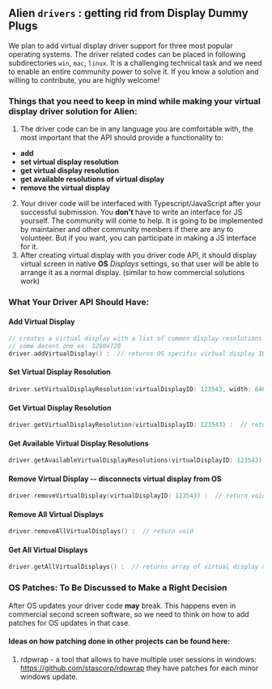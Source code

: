 ## Alien `drivers` : getting rid from Display Dummy Plugs

We plan to add virtual display driver support for three most popular operating systems. The driver related codes can be placed in following subdirectories `win`, `mac`, `linux`.
It is a challenging technical task and we need to enable an entire community power to solve it. If you know a solution and willing to contribute, you are highly welcome!

### Things that you need to keep in mind while making your virtual display driver solution for Alien:

1. The driver code can be in any language you are comfortable with, the most important that the API should provide a functionality to:

- **add**
- **set virtual display resolution**
- **get virtual display resolution**
- **get available resolutions of virtual display**
- **remove the virtual display**

2. Your driver code will be interfaced with Typescript/JavaScript after your successful submission. You **don't** have to write an interface for JS yourself. The community will come to help. It is going to be implemented by maintainer and other community members if there are any to volunteer. But if you want, you can participate in making a JS interface for it.
3. After creating virtual display with you driver code API, it should display virtual screen in native **OS** _Displays_ settings, so that user will be able to arrange it as a normal display. (similar to how commercial solutions work)

### What Your Driver API Should Have:

#### Add Virtual Display

```C++
// creates a virtual display with a list of common display resolutions available, sets default display resolution to
// some decent one ex: 1280x720
driver.addVirtualDisplay() :  // returns OS specific virtual display ID usually it's integer but can be other type as well.
```

#### Set Virtual Display Resolution

```C++
driver.setVirtualDisplayResolution(virtualDisplayID: 123543, width: 640, height: 480) :  // returns void
```

#### Get Virtual Display Resolution

```C++
driver.getVirtualDisplayResolution(virtualDisplayID: 123543) :  // returns object: { width: int, height: int }
```

#### Get Available Virtual Display Resolutions

```C++
driver.getAvailableVirtualDisplayResolutions(virtualDisplayID: 123543) :  // returns object: { width: int, height: int }
```

#### Remove Virtual Display -- disconnects virtual display from OS

```C++
driver.removeVirtualDisplay(virtualDisplayID: 123543) :  // return void
```

#### Remove All Virtual Displays

```C++
driver.removeAllVirtualDisplays() :  // return void
```

#### Get All Virtual Displays

```C++
driver.getAllVirtualDisplays() :  // returns array of virtual display objects created by driver: [{ displayID: int, width: int, height: int }, ...]
```

### OS Patches: To Be Discussed to Make a Right Decision

After OS updates your driver code **may** break. This happens even in commercial second screen software, so we need to think on how to add patches for OS updates in that case.

#### Ideas on how patching done in other projects can be found here:

1. rdpwrap - a tool that allows to have multiple user sessions in windows: https://github.com/stascorp/rdpwrap
   they have patches for each minor windows update.
